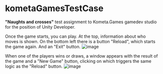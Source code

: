 # kometaGamesTestCase
**"Naughts and crosses"** test assignment to Kometa.Games gamedev studio for the position of Unity Developer.

Once the game starts, you can play. At the top, information about who moves is shown. On the bottom left there is a button "Reload", which starts the game again. And an "Exit" button.
![image](https://github.com/vkleshnin/kometaGamesTestCase/assets/76488713/3d0617f5-ee10-4565-9c69-258f4c59ce18)

When one of the players wins or draws, a window appears with the result of the game and a "New Game" button, clicking on which triggers the same logic as the "Reload" button.
![image](https://github.com/vkleshnin/kometaGamesTestCase/assets/76488713/76f6f83d-af66-424b-8048-a6e778f37b84)
